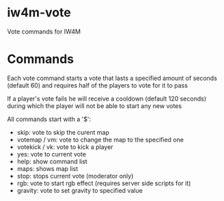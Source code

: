 # iw4m-vote
Vote commands for IW4M
# Commands
Each vote command starts a vote that lasts a specified amount of seconds (default 60) and requires half of the players to vote for it to pass

If a player's vote fails he will receive a cooldown (default 120 seconds) during which the player will not be able to start any new votes

All commands start with a '$':

* skip: vote to skip the curent map
* votemap / vm: vote to change the map to the specified one
* votekick / vk: vote to kick a player
* yes: vote to current vote
* help: show command list
* maps: shows map list
* stop: stops current vote (moderator only)
* rgb: vote to start rgb effect (requires server side scripts for it)
* gravity: vote to set gravity to specified value
